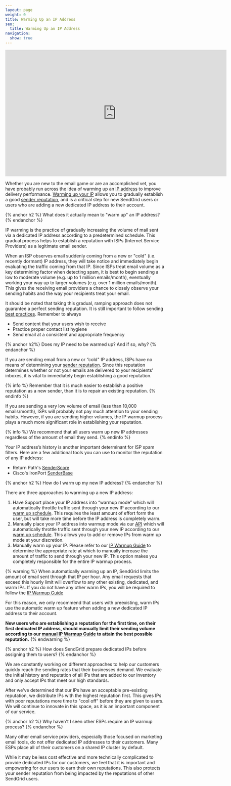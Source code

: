 ```yaml
---
layout: page
weight: 0
title: Warming Up an IP Address
seo:
  title: Warming Up an IP Address
navigation:
  show: true
---
```


<iframe src="https://player.vimeo.com/video/80755248" width="700" height="400" frameborder="0" webkitallowfullscreen mozallowfullscreen allowfullscreen></iframe>

Whether you are new to the email game or are an accomplished vet, you have probably run across the idea of warming up an [IP address]({{root_url}}/Glossary/ip_address.html) to improve delivery performance. [Warming up your IP]({{root_url}}/Glossary/ip_warmup.html) allows you to gradually establish a good [sender reputation]({{root_url}}/Classroom/Basics/Misc/your_reputation_what_is_it.html), and is a critical step for new SendGrid users or users who are adding a new dedicated IP address to their account.

{% anchor h2 %}
What does it actually mean to "warm up" an IP address?
{% endanchor %}

IP warming is the practice of gradually increasing the volume of mail sent via a dedicated IP address according to a predetermined schedule. This gradual process helps to establish a reputation with ISPs (Internet Service Providers) as a legitimate email sender.

When an ISP observes email suddenly coming from a new or "cold" (i.e. recently dormant) IP address, they will take notice and immediately begin evaluating the traffic coming from that IP. Since ISPs treat email volume as a key determining factor when detecting spam, it is best to begin sending a low to moderate volume (e.g. up to 1 million emails/month), eventually working your way up to larger volumes (e.g. over 1 million emails/month). This gives the receiving email providers a chance to closely observe your sending habits and the way your recipients treat your email.

It should be noted that taking this gradual, ramping approach does not guarantee a perfect sending reputation. It is still important to follow sending [best practices](https://sendgrid.com/blog/10-tips-to-keep-email-out-of-the-spam-folder/). Remember to always

- Send content that your users wish to receive
- Practice proper contact list hygiene
- Send email at a consistent and appropriate frequency

{% anchor h2%}
Does my IP need to be warmed up? And if so, why?
{% endanchor %}

If you are sending email from a new or “cold" IP address, ISPs have no means of determining your [sender reputation]({{root_url}}/Classroom/Basics/Misc/your_reputation_what_is_it.html). Since this reputation determines whether or not your emails are delivered to your recipients’ inboxes, it is vital to immediately begin establishing a good reputation.

{% info %}
Remember that it is much easier to establish a positive reputation as a new sender, than it is to repair an existing reputation.
{% endinfo %}

If you are sending a very low volume of email (less than 10,000 emails/month), ISPs will probably not pay much attention to your sending habits. However, if you are sending higher volumes, the IP warmup process plays a much more significant role in establishing your reputation.

{% info %}
We recommend that all users warm up new IP addresses regardless of the amount of email they send.
{% endinfo %}

Your IP address’s history is another important determinant for ISP spam filters. Here are a few additional tools you can use to monitor the reputation of any IP address:

- Return Path's [SenderScore](https://senderscore.org)
- Cisco's IronPort [SenderBase](http://www.senderbase.org)

{% anchor h2 %}
How do I warm up my new IP address?
{% endanchor %}

There are three approaches to warming up a new IP address:

1. Have Support place your IP address into “warmup mode” which will automatically throttle traffic sent through your new IP according to our [warm up schedule]({{root_url}}/API_Reference/Web_API_v3/IP_Management/ip_warmup_schedule.html). This requires the least amount of effort form the user, but will take more time before the IP address is completely warm.
2. Manually place your IP address into warmup mode via our [API]({{root_url}}/API_Reference/Web_API_v3/IP_Management/ip_warmup.html) which will automatically throttle traffic sent through your new IP according to our [warm up schedule]({{root_url}}/API_Reference/Web_API_v3/IP_Management/ip_warmup_schedule.html). This allows you to add or remove IPs from warm up mode at your discretion.
3. Manually warm up your IP. Please refer to our [IP Warmup Guide]({{root_url}}/assets/IPWarmupSchedule.pdf) to determine the appropriate rate at which to manually increase the amount of traffic to send through your new IP. This option makes you completely responsible for the entire IP warmup process.

{% warning %}
When automatically warming up an IP, SendGrid limits the amount of email sent through that IP per hour. Any email requests that exceed this hourly limit will overflow to any other existing, dedicated, and warm IPs. If you do not have any other warm IPs, you will be required to follow the [IP Warmup Guide]({{root_url}}/assets/IPWarmupSchedule.pdf)

For this reason, we only recommend that users with preexisting, warm IPs use the automatic warm up feature when adding a new dedicated IP address to their account.

**New users who are establishing a reputation for the first time, on their first dedicated IP address, should manually limit their sending volume according to our [manual IP Warmup Guide]({{root_url}}/assets/IPWarmupSchedule.pdf) to attain the best possible reputation.**
{% endwarning %}

{% anchor h2 %}
How does SendGrid prepare dedicated IPs before assigning them to users?
{% endanchor %}

We are constantly working on different approaches to help our customers quickly reach the sending rates that their businesses demand. We evaluate the initial history and reputation of all IPs that are added to our inventory and only accept IPs that meet our high standards.

After we've determined that our IPs have an acceptable pre-existing reputation, we distribute IPs with the highest reputation first. This gives IPs with poor reputations more time to "cool off" before they are given to users. We will continue to innovate in this space, as it is an important component of our service.

{% anchor h2 %}
Why haven't I seen other ESPs require an IP warmup process?
{% endanchor %}

Many other email service providers, especially those focused on marketing email tools, do not offer dedicated IP addresses to their customers. Many ESPs place all of their customers on a shared IP cluster by default.

While it may be less cost effective and more technically complicated to provide dedicated IPs for our customers, we feel that it is important and empowering for our users to earn their own reputations. This also protects your sender reputation from being impacted by the reputations of other SendGrid users.
